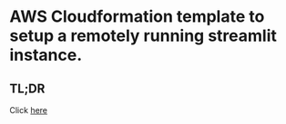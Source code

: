 # AWS Cloudformation template to setup a remotely running streamlit instance.

## TL;DR
Click [here](https://console.aws.amazon.com/cloudformation/home#/stacks/new?stackName=Streamlit&templateURL=https://s3-us-west-2.amazonaws.com/streamlit.io/cf/insight.yaml)
